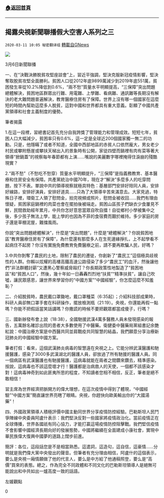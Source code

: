 ###  [:house:返回首頁](https://github.com/ourhimalayas/txt)
---

## 揭露央視新聞聯播假大空害人系列之三
`2020-03-11 10:05 秘密翻译组` [轉載自GNews](https://gnews.org/zh-hant/138788/)

![](https://s3-ap-northeast-1.amazonaws.com/news.guo.offload.media/wp-content/uploads/2020/03/11100216/2-21.jpg)

3月6日新聞聯播

一、在“決戰決勝脫貧攻堅座談會”上，習近平強調，堅決克服新冠疫情影響，堅決奪取脫貧攻堅全面勝利。貧困人口從2012年底9899萬減少到2019年底551萬，貧困發生率從10.2%降低到0.6%，“兩不愁”質量水平明顯提高，“三保障”突出問題總體解決，貧困地區群眾出行難、用電難、上學難、看病難、通訊難等長期沒有解決的老大難問題普遍解決，教育醫療住房有了保障。世界上沒有哪一個國家在這麼短的時間內幫助這麼多人脫貧，這對中國和世界都具有重大意義。彰顯了中國共產黨領導和社會主義制度的優勢。

筆者揭露

1.在這一段裡，習總書記首先充分自我誇獎了管理能力和管理成效。短短七年，貧困人口大幅減少，貧困率只有0.6%，這一定是全球近200個國家獨一無二的功勳。只是，他隱瞞了或者不知道，全國中西部地區的赤貧人口依然龐大，男女老少村民或攀附懸崖或攀扶天梯出入的景象時有公開，家徒四壁而鍋裡有肉有菜等著大領導“掀鍋蓋”的視察每年春節都有上演……嘴說的美麗數字哪裡掩得住淚崩的殘酷現實？

2.“兩不愁”（不愁吃不愁穿）質量水平明顯提升，“三保障”是指義務教育、基本醫療和住房安全有保障。共產黨統治中國70年，現在才“解決”多麼多人的吃穿問題，按下不表。單說中共的領導視察就極具特色：基層部門安排好陪同人員，安排好線路，安排好演員，安排好道具……只為了大領導辛苦來滿意去。大家見過，特殊日子裡，環衛工人領了慰問金，拍完視頻或照片，慰問金被收回……我們有理由懷疑，貧困家庭鍋裡的肉菜也會在擺拍後被端走。貧困山區孩子們缺衣少食屢見不鮮，民間救助經年累月，中共你怎好意思當眾自吹自擂！自從鄉村小學被集中之後，多少孩子無法上學，能上學的也因為不菲的食宿費而艱於維持。多少家庭的房子還是草棚泥屋，難擋風雨。

你說“突出問題總體解決”，什麼是“突出問題”，什麼是“總體解決”？你說貧困地區“教育醫療住房有了保障”，為什麼還有那麼多人在生死邊緣掙扎，上不起學看不起病住不起房？你沒有實施免費教育免費醫療之前，請不要再欺騙人民，好嗎？

3.中共你剝奪了農民的土地，限制了農民的遷徙，你創新了“農民工”這個極具歧視性的人群。你賴以炫耀的高樓高鐵高速公路侵染了多少“農民工”的血汗，然後讓他們“非法群體討薪”又遭黑心警察威脅毆打？你長期政策性地製造了“貧困地區”和“貧困人口”，然後，幾十年如一日轟轟烈烈地“扶貧”“精準扶貧”，讓自己吹噓，讓民眾感恩，讓世界來學習你的“中國方案”“中國經驗”，你怎麼這麼不知羞恥？

二、介紹脫貧時，農民戴口罩鋤地，戴口罩種菜（6:35起）；介紹科技部成果時，科研人員卻無口罩手套在科研操作，擺放檢測瓶（21:19）。央視，你還能再假一點嗎？你能不把假話當笑話講嗎？你撒謊的時候不要把觀眾都當成傻子，行嗎？

三、國新辦發布會上說（18:38），全國馳援武漢4萬多醫務人員未發現感染的報告，五萬餘名確診出院的患者大多數使用了中醫藥。衛健委中醫藥局黨組書記余艷紅說：中國治療方案是中西醫共同並肩戰疫共同智慧的結晶，我們願意分享治療新冠肺炎的中國經驗中國方案。

筆者打假：看來，這個武漢肺炎病毒的智慧遠在央視之上。它能分辨武漢醫護和馳援醫護，感染了3000多武漢湖北的醫護人員，卻放過了所有馳援的醫護人員。同一個病區有武漢醫護也有馳援醫護，這病毒就能在兩者之間鑽來鑽去，精準感染。按說，這病毒也不該這麼壞才行！醫護都是治病救人的天使，一個都不該感染才對！這病毒神奇到如此匪夷所思的程度，不知讀者您相不相信，反正，筆者是絕不敢相信！

習主席為世界經濟把脈開方的偉大理想，在這次疫情中得到了體現，“中國經驗”“中國方案”簡直讓世界亮瞎了眼睛。央視，你趕快向歐美輸出你的“大國湯藥”！

四、外國政黨領導人積極評價中國主動同世界分享疫情防控經驗。巴勒斯坦人民鬥爭陣線中央委員阿盧什表示：我們堅決反對一些國家將疫情政治化。當前疫情正在全球傳播，世界各國祇有同心協力，才能打贏這場疫情防控阻擊戰。我們堅信疫情不會影響中國經濟長期向好的發展態勢，中國將繼續在全面建成小康社會，實現中華民族偉大復興中國夢的道路上闊步前進。

簡評：各位，這段話您是不是相當熟悉。這遣詞，這造句，這自信，這豪情……分明就是我們偉大黨中央發出的聲音。但筆者有充分理由相信，阿盧什的這個表示，要么是央視一廂情願做了他的代言人，要么是中方給了他通稿照登，要么是“高價”買來的表態。總之，作為完全不同政體和不同文化的巴勒斯坦領導人是絕無可能說出和中共如出一爐高度一致的話語。

左媛觀點

0
